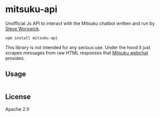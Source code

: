 # mitsuku-api

Unofficial Js API to interact with the Mitsuku chatbot written and run by [Steve Worswick](https://www.chatbots.org/expert/steve_worswick/3067/). 

```
npm install mitsuku-api
```

This library is not intended for any serious use. Under the hood it just scrapes messages from raw HTML responses that [Mitsuku webchat](http://www.square-bear.co.uk/mitsuku/nfchat.htm) provides. 

## Usage
``` js


```


## License
Apache 2.0
